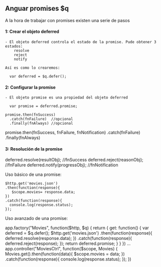 
## Anguar promises $q

A la hora de trabajar con promises existen una serie de pasos

  #### 1: Crear el objeto deferred
    
    - El objeto deferred controla el estado de la promise. Pude obtener 3 estados:
        resolve
        reject
        notify
        
    Así es como lo crearemos:
    
      var deferred = $q.defer();
    
  #### 2: Configurar la promise
  
    - El objeto promise es una propiedad del objeto deferred
    
      var promise = deferred.promise;
      
    promise.then(fnSuccess)
      .catch(fnFailure)  //opcional
      .finally(fnAlways) //opcional
      
   promise.then(fnSuccess, fnFailure, fnNotification)
    .catch(fnFailure)
    .finally(fnAlways)
    
#### 3: Resolución de la promise

  deferred.resolve(resultObj);  //fnSuccess
  deferred.reject(reasonObj);   //fnFailure
  deferred.notify(progressObj); //fnNotification
  

Uso básico de una promise:

    $http.get('movies.json')
    .then(function(response){
       $scope.movies= response.data;
    })
    .catch(function(response){
      console.log(response.status);
    });

Uso avanzado de una promise:

app.factory("Movies", function($http, $q) {
  return {
    get: function() {
        var deferred = $q.defer();
        $http.get('movies.json')
        .then(function(response){
           deferred.resolve(response.data);
        })
        .catch(function(response){
          deferred.reject(response);
        });
        return deferred.promise;
    }
  }
})
...
app.controller("MoviesCtrl", function($scope, Movies) {
   Movies.get().then(function(data){
      $scope.movies = data;
   })
   .catch(function(response){
      console.log(response.status);
   }); 
})







  
  
  
